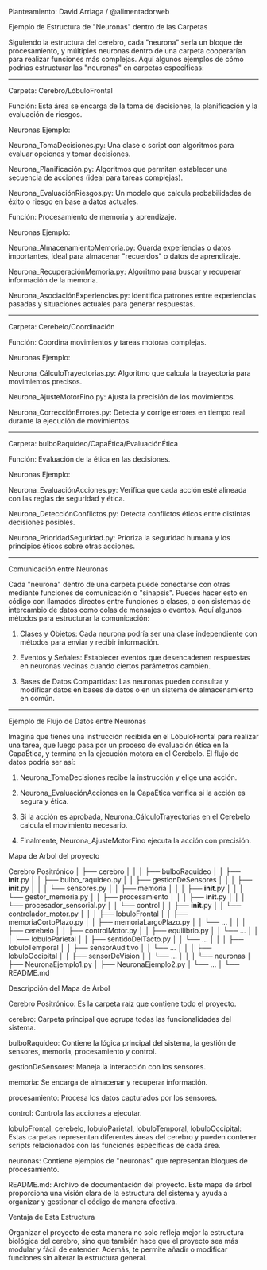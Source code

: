 Planteamiento: David Arriaga / @alimentadorweb

Ejemplo de Estructura de "Neuronas" dentro de las Carpetas

Siguiendo la estructura del cerebro, cada "neurona" sería un bloque de procesamiento, y múltiples neuronas dentro de una carpeta cooperarían para realizar funciones más complejas. Aquí algunos ejemplos de cómo podrías estructurar las "neuronas" en carpetas específicas:


---

Carpeta: Cerebro/LóbuloFrontal

Función: Esta área se encarga de la toma de decisiones, la planificación y la evaluación de riesgos.

Neuronas Ejemplo:

Neurona_TomaDecisiones.py: Una clase o script con algoritmos para evaluar opciones y tomar decisiones.

Neurona_Planificación.py: Algoritmos que permitan establecer una secuencia de acciones (ideal para tareas complejas).

Neurona_EvaluaciónRiesgos.py: Un modelo que calcula probabilidades de éxito o riesgo en base a datos actuales.


Función: Procesamiento de memoria y aprendizaje.

Neuronas Ejemplo:

Neurona_AlmacenamientoMemoria.py: Guarda experiencias o datos importantes, ideal para almacenar "recuerdos" o datos de aprendizaje.

Neurona_RecuperaciónMemoria.py: Algoritmo para buscar y recuperar información de la memoria.

Neurona_AsociaciónExperiencias.py: Identifica patrones entre experiencias pasadas y situaciones actuales para generar respuestas.




---

Carpeta: Cerebelo/Coordinación

Función: Coordina movimientos y tareas motoras complejas.

Neuronas Ejemplo:

Neurona_CálculoTrayectorias.py: Algoritmo que calcula la trayectoria para movimientos precisos.

Neurona_AjusteMotorFino.py: Ajusta la precisión de los movimientos.

Neurona_CorrecciónErrores.py: Detecta y corrige errores en tiempo real durante la ejecución de movimientos.




---

Carpeta: bulboRaquideo/CapaÉtica/EvaluaciónÉtica

Función: Evaluación de la ética en las decisiones.

Neuronas Ejemplo:

Neurona_EvaluaciónAcciones.py: Verifica que cada acción esté alineada con las reglas de seguridad y ética.

Neurona_DetecciónConflictos.py: Detecta conflictos éticos entre distintas decisiones posibles.

Neurona_PrioridadSeguridad.py: Prioriza la seguridad humana y los principios éticos sobre otras acciones.




---

Comunicación entre Neuronas

Cada "neurona" dentro de una carpeta puede conectarse con otras mediante funciones de comunicación o "sinapsis". Puedes hacer esto en código con llamados directos entre funciones o clases, o con sistemas de intercambio de datos como colas de mensajes o eventos. Aquí algunos métodos para estructurar la comunicación:

1. Clases y Objetos: Cada neurona podría ser una clase independiente con métodos para enviar y recibir información.


2. Eventos y Señales: Establecer eventos que desencadenen respuestas en neuronas vecinas cuando ciertos parámetros cambien.


3. Bases de Datos Compartidas: Las neuronas pueden consultar y modificar datos en bases de datos o en un sistema de almacenamiento en común.




---

Ejemplo de Flujo de Datos entre Neuronas

Imagina que tienes una instrucción recibida en el LóbuloFrontal para realizar una tarea, que luego pasa por un proceso de evaluación ética en la CapaÉtica, y termina en la ejecución motora en el Cerebelo. El flujo de datos podría ser así:

1. Neurona_TomaDecisiones recibe la instrucción y elige una acción.


2. Neurona_EvaluaciónAcciones en la CapaÉtica verifica si la acción es segura y ética.


3. Si la acción es aprobada, Neurona_CálculoTrayectorias en el Cerebelo calcula el movimiento necesario.


4. Finalmente, Neurona_AjusteMotorFino ejecuta la acción con precisión.


Mapa de Arbol del proyecto

Cerebro Positrónico
│
├── cerebro
│   │
│   ├── bulboRaquideo
│   │   ├── __init__.py
│   │   ├── bulbo_raquideo.py
│   │   ├── gestionDeSensores
│   │   │   ├── __init__.py
│   │   │   └── sensores.py
│   │   ├── memoria
│   │   │   ├── __init__.py
│   │   │   └── gestor_memoria.py
│   │   ├── procesamiento
│   │   │   ├── __init__.py
│   │   │   └── procesador_sensorial.py
│   │   └── control
│   │       ├── __init__.py
│   │       └── controlador_motor.py
│   │
│   ├── lobuloFrontal
│   │   ├── memoriaCortoPlazo.py
│   │   ├── memoriaLargoPlazo.py
│   │   └── ...
│   │
│   ├── cerebelo
│   │   ├── controlMotor.py
│   │   ├── equilibrio.py
│   │   └── ...
│   │
│   ├── lobuloParietal
│   │   ├── sentidoDelTacto.py
│   │   └── ...
│   │
│   ├── lobuloTemporal
│   │   ├── sensorAuditivo
│   │   └── ...
│   │
│   ├── lobuloOccipital
│   │   ├── sensorDeVision
│   │   └── ...
│   │
│   └── neuronas
│       ├── NeuronaEjemplo1.py
│       ├── NeuronaEjemplo2.py
│       └── ...
│
└── README.md

Descripción del Mapa de Árbol

Cerebro Positrónico: Es la carpeta raíz que contiene todo el proyecto.

cerebro: Carpeta principal que agrupa todas las funcionalidades del sistema.

bulboRaquideo: Contiene la lógica principal del sistema, la gestión de sensores, memoria, procesamiento y control.

gestionDeSensores: Maneja la interacción con los sensores.

memoria: Se encarga de almacenar y recuperar información.

procesamiento: Procesa los datos capturados por los sensores.

control: Controla las acciones a ejecutar.

lobuloFrontal, cerebelo, lobuloParietal, lobuloTemporal, lobuloOccipital: Estas carpetas representan diferentes áreas del cerebro y pueden contener scripts relacionados con las funciones específicas de cada área.

neuronas: Contiene ejemplos de "neuronas" que representan bloques de procesamiento.

README.md: Archivo de documentación del proyecto.
Este mapa de árbol proporciona una visión clara de la estructura del sistema y ayuda a organizar y gestionar el código de manera efectiva.

Ventaja de Esta Estructura

Organizar el proyecto de esta manera no solo refleja mejor la estructura biológica del cerebro, sino que también hace que el proyecto sea más modular y fácil de entender. Además, te permite añadir o modificar funciones sin alterar la estructura general.
